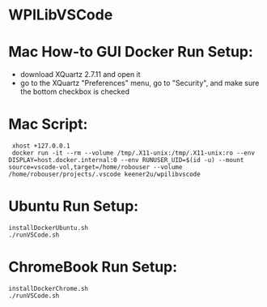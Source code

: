 # WPILibVSCode
# Mac How-to GUI Docker Run Setup:
* download XQuartz 2.7.11 and open it
* go to the XQuartz "Preferences" menu, go to "Security", and make sure the bottom checkbox is checked

# Mac Script:
```
 xhost +127.0.0.1
 docker run -it --rm --volume /tmp/.X11-unix:/tmp/.X11-unix:ro --env DISPLAY=host.docker.internal:0 --env RUNUSER_UID=$(id -u) --mount source=vscode-vol,target=/home/robouser --volume /home/robouser/projects/.vscode keener2u/wpilibvscode
```

# Ubuntu Run Setup:
``` 
installDockerUbuntu.sh
./runVSCode.sh
````
# ChromeBook Run Setup:
``` 
installDockerChrome.sh
./runVSCode.sh
````
